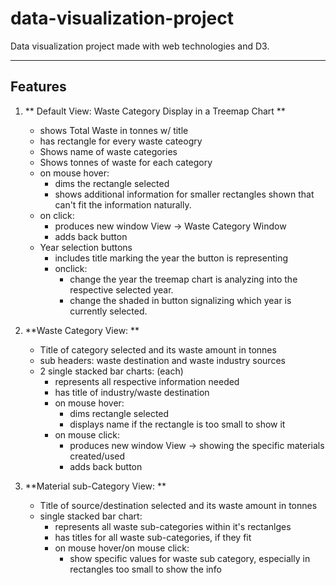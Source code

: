 # data-visualization-project
 Data visualization project made with web technologies and D3. 

---

## Features
1. ** Default View: Waste Category Display in a Treemap Chart **
    - shows Total Waste in tonnes w/ title
    - has rectangle for every waste cateogry
    - Shows name of waste categories
    - Shows tonnes of waste for each category
    - on mouse hover:
        - dims the rectangle selected
        - shows additional information for smaller rectangles shown that can't fit the information naturally.
    - on click: 
        - produces new window View -> Waste Category Window
        - adds back button
    - Year selection buttons
        - includes title marking the year the button is representing
        - onclick:
            - change the year the treemap chart is analyzing into the respective selected year.
            - change the shaded in button signalizing which year is currently selected. 

2. **Waste Category View: **
    - Title of category selected and its waste amount in tonnes
    - sub headers: waste destination and waste industry sources
    - 2 single stacked bar charts: (each)
        - represents all respective information needed
        - has title of industry/waste destination
        - on mouse hover:
            - dims rectangle selected
            - displays name if the rectangle is too small to show it
        - on mouse click: 
            - produces new window View -> showing the specific materials created/used 
            - adds back button
    
3. **Material sub-Category View: **
    - Title of source/destination selected and its waste amount in tonnes
    - single stacked bar chart: 
        - represents all waste sub-categories within it's rectanlges
        - has titles for all waste sub-categories, if they fit
        - on mouse hover/on mouse click: 
            - show specific values for waste sub category, especially in rectangles too small to show the info


